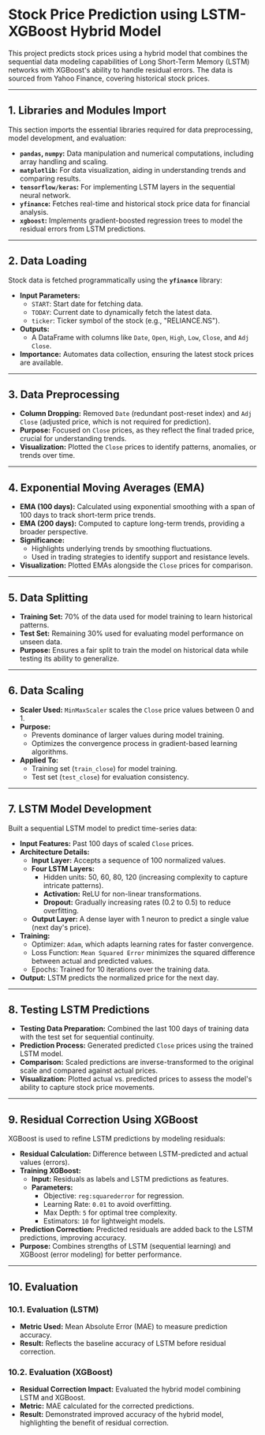 # Stock Price Prediction using LSTM-XGBoost Hybrid Model

This project predicts stock prices using a hybrid model that combines the sequential data modeling capabilities of Long Short-Term Memory (LSTM) networks with XGBoost's ability to handle residual errors. The data is sourced from Yahoo Finance, covering historical stock prices.

---

## 1. Libraries and Modules Import

This section imports the essential libraries required for data preprocessing, model development, and evaluation:
- **`pandas`, `numpy`:** Data manipulation and numerical computations, including array handling and scaling.
- **`matplotlib`:** For data visualization, aiding in understanding trends and comparing results.
- **`tensorflow/keras`:** For implementing LSTM layers in the sequential neural network.
- **`yfinance`:** Fetches real-time and historical stock price data for financial analysis.
- **`xgboost`:** Implements gradient-boosted regression trees to model the residual errors from LSTM predictions.

---

## 2. Data Loading

Stock data is fetched programmatically using the **`yfinance`** library:
- **Input Parameters:**
  - `START`: Start date for fetching data.
  - `TODAY`: Current date to dynamically fetch the latest data.
  - `ticker`: Ticker symbol of the stock (e.g., "RELIANCE.NS").
- **Outputs:**
  - A DataFrame with columns like `Date`, `Open`, `High`, `Low`, `Close`, and `Adj Close`.
- **Importance:** Automates data collection, ensuring the latest stock prices are available.

---

## 3. Data Preprocessing

- **Column Dropping:** Removed `Date` (redundant post-reset index) and `Adj Close` (adjusted price, which is not required for prediction).
- **Purpose:** Focused on `Close` prices, as they reflect the final traded price, crucial for understanding trends.
- **Visualization:** Plotted the `Close` prices to identify patterns, anomalies, or trends over time.

---

## 4. Exponential Moving Averages (EMA)

- **EMA (100 days):** Calculated using exponential smoothing with a span of 100 days to track short-term price trends.
- **EMA (200 days):** Computed to capture long-term trends, providing a broader perspective.
- **Significance:**
  - Highlights underlying trends by smoothing fluctuations.
  - Used in trading strategies to identify support and resistance levels.
- **Visualization:** Plotted EMAs alongside the `Close` prices for comparison.

---

## 5. Data Splitting

- **Training Set:** 70% of the data used for model training to learn historical patterns.
- **Test Set:** Remaining 30% used for evaluating model performance on unseen data.
- **Purpose:** Ensures a fair split to train the model on historical data while testing its ability to generalize.

---

## 6. Data Scaling

- **Scaler Used:** `MinMaxScaler` scales the `Close` price values between 0 and 1.
- **Purpose:**
  - Prevents dominance of larger values during model training.
  - Optimizes the convergence process in gradient-based learning algorithms.
- **Applied To:**
  - Training set (`train_close`) for model training.
  - Test set (`test_close`) for evaluation consistency.

---

## 7. LSTM Model Development

Built a sequential LSTM model to predict time-series data:
- **Input Features:** Past 100 days of scaled `Close` prices.
- **Architecture Details:**
  - **Input Layer:** Accepts a sequence of 100 normalized values.
  - **Four LSTM Layers:**
    - Hidden units: 50, 60, 80, 120 (increasing complexity to capture intricate patterns).
    - **Activation:** ReLU for non-linear transformations.
    - **Dropout:** Gradually increasing rates (0.2 to 0.5) to reduce overfitting.
  - **Output Layer:** A dense layer with 1 neuron to predict a single value (next day's price).
- **Training:**
  - Optimizer: `Adam`, which adapts learning rates for faster convergence.
  - Loss Function: `Mean Squared Error` minimizes the squared difference between actual and predicted values.
  - Epochs: Trained for 10 iterations over the training data.
- **Output:** LSTM predicts the normalized price for the next day.

---

## 8. Testing LSTM Predictions

- **Testing Data Preparation:** Combined the last 100 days of training data with the test set for sequential continuity.
- **Prediction Process:** Generated predicted `Close` prices using the trained LSTM model.
- **Comparison:** Scaled predictions are inverse-transformed to the original scale and compared against actual prices.
- **Visualization:** Plotted actual vs. predicted prices to assess the model's ability to capture stock price movements.

---

## 9. Residual Correction Using XGBoost

XGBoost is used to refine LSTM predictions by modeling residuals:
- **Residual Calculation:** Difference between LSTM-predicted and actual values (errors).
- **Training XGBoost:**
  - **Input:** Residuals as labels and LSTM predictions as features.
  - **Parameters:** 
    - Objective: `reg:squarederror` for regression.
    - Learning Rate: `0.01` to avoid overfitting.
    - Max Depth: `5` for optimal tree complexity.
    - Estimators: `10` for lightweight models.
- **Prediction Correction:** Predicted residuals are added back to the LSTM predictions, improving accuracy.
- **Purpose:** Combines strengths of LSTM (sequential learning) and XGBoost (error modeling) for better performance.

---

## 10. Evaluation

### 10.1. Evaluation (LSTM)

- **Metric Used:** Mean Absolute Error (MAE) to measure prediction accuracy.
- **Result:** Reflects the baseline accuracy of LSTM before residual correction.

### 10.2. Evaluation (XGBoost)

- **Residual Correction Impact:** Evaluated the hybrid model combining LSTM and XGBoost.
- **Metric:** MAE calculated for the corrected predictions.
- **Result:** Demonstrated improved accuracy of the hybrid model, highlighting the benefit of residual correction.
